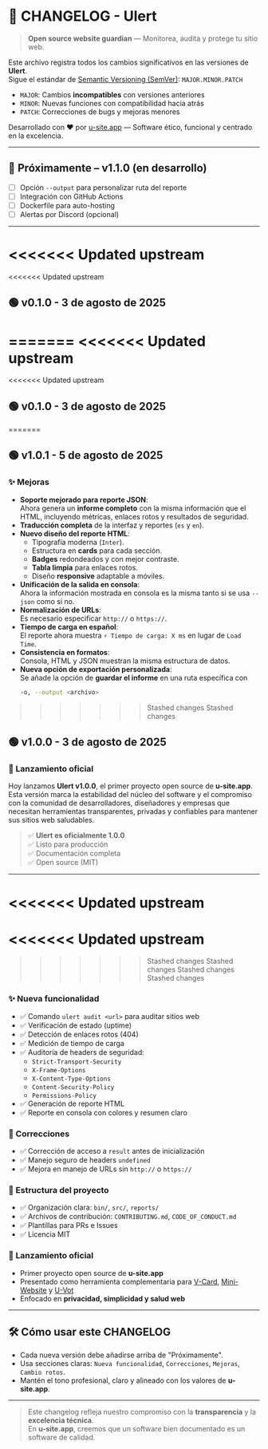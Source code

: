 # 📜 CHANGELOG - Ulert

> **Open source website guardian** — Monitorea, audita y protege tu sitio web.

Este archivo registra todos los cambios significativos en las versiones de **Ulert**.  
Sigue el estándar de [Semantic Versioning (SemVer)](https://semver.org): `MAJOR.MINOR.PATCH`  
- `MAJOR`: Cambios **incompatibles** con versiones anteriores  
- `MINOR`: Nuevas funciones con compatibilidad hacia atrás  
- `PATCH`: Correcciones de bugs y mejoras menores  

Desarrollado con ❤️ por [u-site.app](https://u-site.app) — Software ético, funcional y centrado en la excelencia.

---

## 🚀 Próximamente – v1.1.0 (en desarrollo)

- [ ] Opción `--output` para personalizar ruta del reporte
- [ ] Integración con GitHub Actions
- [ ] Dockerfile para auto-hosting
- [ ] Alertas por Discord (opcional)

---

<<<<<<< Updated upstream
=======
<<<<<<< Updated upstream
## 🟢 v0.1.0 - 3 de agosto de 2025
=======
<<<<<<< Updated upstream
=======
<<<<<<< Updated upstream
## 🟢 v0.1.0 - 3 de agosto de 2025
=======
## 🟢 v1.0.1 - 5 de agosto de 2025

### ✨ Mejoras

- **Soporte mejorado para reporte JSON**:  
  Ahora genera un **informe completo** con la misma información que el HTML, incluyendo métricas, enlaces rotos y resultados de seguridad.
- **Traducción completa** de la interfaz y reportes (`es` y `en`).
- **Nuevo diseño del reporte HTML**:
  - Tipografía moderna (`Inter`).
  - Estructura en **cards** para cada sección.
  - **Badges** redondeados y con mejor contraste.
  - **Tabla limpia** para enlaces rotos.
  - Diseño **responsive** adaptable a móviles.
- **Unificación de la salida en consola**:  
  Ahora la información mostrada en consola es la misma tanto si se usa `--json` como si no.
- **Normalización de URLs**:  
  Es necesario especificar `http://` o `https://`.
- **Tiempo de carga en español**:  
  El reporte ahora muestra `⚡ Tiempo de carga: X ms` en lugar de `Load Time`.
- **Consistencia en formatos**:  
  Consola, HTML y JSON muestran la misma estructura de datos.
- **Nueva opción de exportación personalizada**:  
  Se añade la opción de **guardar el informe** en una ruta específica con  
  ```bash
  -o, --output <archivo>

>>>>>>> Stashed changes
>>>>>>> Stashed changes

## 🟢 v1.0.0 - 3 de agosto de 2025

### 🚀 Lanzamiento oficial

Hoy lanzamos **Ulert v1.0.0**, el primer proyecto open source de **u-site.app**.  
Esta versión marca la estabilidad del núcleo del software y el compromiso con la comunidad de desarrolladores, diseñadores y empresas que necesitan herramientas transparentes, privadas y confiables para mantener sus sitios web saludables.

> ✅ **Ulert es oficialmente 1.0.0**  
> ✅ Listo para producción  
> ✅ Documentación completa  
> ✅ Open source (MIT)

---

<<<<<<< Updated upstream
=======
<<<<<<< Updated upstream
=======
>>>>>>> Stashed changes
>>>>>>> Stashed changes
>>>>>>> Stashed changes
>>>>>>> Stashed changes

### ✨ Nueva funcionalidad
- ✅ Comando `ulert audit <url>` para auditar sitios web
- ✅ Verificación de estado (uptime)
- ✅ Detección de enlaces rotos (404)
- ✅ Medición de tiempo de carga
- ✅ Auditoría de headers de seguridad:
  - `Strict-Transport-Security`
  - `X-Frame-Options`
  - `X-Content-Type-Options`
  - `Content-Security-Policy`
  - `Permissions-Policy`
- ✅ Generación de reporte HTML
- ✅ Reporte en consola con colores y resumen claro

### 🐞 Correcciones
- ✅ Corrección de acceso a `result` antes de inicialización
- ✅ Manejo seguro de headers `undefined`
- ✅ Mejora en manejo de URLs sin `http://` o `https://`

### 📁 Estructura del proyecto
- ✅ Organización clara: `bin/`, `src/`, `reports/`
- ✅ Archivos de contribución: `CONTRIBUTING.md`, `CODE_OF_CONDUCT.md`
- ✅ Plantillas para PRs e Issues
- ✅ Licencia MIT

### 📣 Lanzamiento oficial
- Primer proyecto open source de **u-site.app**
- Presentado como herramienta complementaria para [V-Card](https://u-site.app), [Mini-Website](https://u-site.app) y [U-Vot](https://u-site.app)
- Enfocado en **privacidad, simplicidad y salud web**

---

## 🛠️ Cómo usar este CHANGELOG

- Cada nueva versión debe añadirse arriba de "Próximamente".
- Usa secciones claras: `Nueva funcionalidad`, `Correcciones`, `Mejoras`, `Cambio rotos`.
- Mantén el tono profesional, claro y alineado con los valores de **u-site.app**.

---

> Este changelog refleja nuestro compromiso con la **transparencia** y la **excelencia técnica**.  
> En **u-site.app**, creemos que un software bien documentado es un software de calidad.